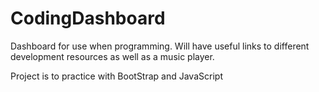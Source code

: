 # CodingDashboard
Dashboard for use when programming. Will have useful links to different development resources as well as a music player. 

Project is to practice with BootStrap and JavaScript
